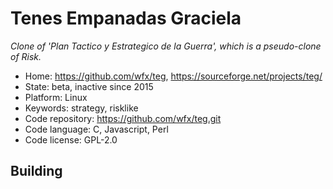 # Tenes Empanadas Graciela

_Clone of 'Plan Tactico y Estrategico de la Guerra', which is a pseudo-clone of Risk._

- Home: https://github.com/wfx/teg, https://sourceforge.net/projects/teg/
- State: beta, inactive since 2015
- Platform: Linux
- Keywords: strategy, risklike
- Code repository: https://github.com/wfx/teg.git
- Code language: C, Javascript, Perl
- Code license: GPL-2.0

## Building

